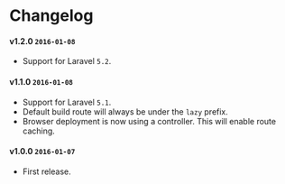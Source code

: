 # Changelog

#### v1.2.0 `2016-01-08`
- Support for Laravel `5.2`.

#### v1.1.0 `2016-01-08`
- Support for Laravel `5.1`.
- Default build route will always be under the `lazy` prefix.
- Browser deployment is now using a controller. This will enable route caching.

#### v1.0.0 `2016-01-07`
- First release.
